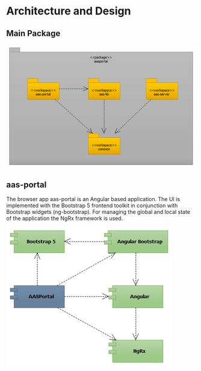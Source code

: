 # Architecture and Design
## Main Package
![Main](./images/main.png "Main")

## aas-portal
The browser app aas-portal is an Angular based application. The UI is implemented with the Bootstrap 5 frontend toolkit in conjunction with Bootstrap widgets (ng-bootstrap). For managing the global and local state of the application the NgRx framework is used.

![aas-portal-implementation](./images/aas-portal-implementation.png "AASPortal implementation")
